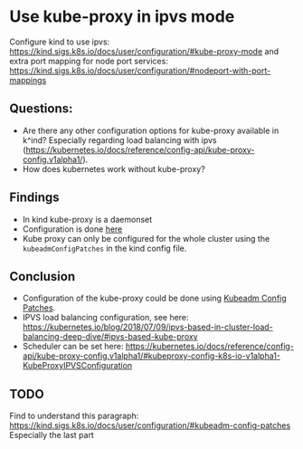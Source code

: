 # Use kube-proxy in ipvs mode
Configure kind to use ipvs: https://kind.sigs.k8s.io/docs/user/configuration/#kube-proxy-mode
and extra port mapping for node port services:
https://kind.sigs.k8s.io/docs/user/configuration/#nodeport-with-port-mappings

## Questions:
- Are there any other configuration options for kube-proxy available in k^ind? Especially regarding load balancing with ipvs (https://kubernetes.io/docs/reference/config-api/kube-proxy-config.v1alpha1/).
- How does kubernetes work without kube-proxy?

## Findings
- In kind kube-proxy is a daemonset
- Configuration is done [here](https://github.com/kubernetes-sigs/kind/blob/5d59e3be91212cd98737be6bf38230dbf20819dc/pkg/cluster/internal/kubeadm/config.go#L299)
- Kube proxy can only be configured for the whole cluster using the `kubeadmConfigPatches` in the kind config file.

## Conclusion
- Configuration of the kube-proxy could be done using [Kubeadm Config Patches](https://kind.sigs.k8s.io/docs/user/configuration/#kubeadm-config-patches).
- IPVS load balancing configuration, see here: https://kubernetes.io/blog/2018/07/09/ipvs-based-in-cluster-load-balancing-deep-dive/#ipvs-based-kube-proxy
- Scheduler can be set here: https://kubernetes.io/docs/reference/config-api/kube-proxy-config.v1alpha1/#kubeproxy-config-k8s-io-v1alpha1-KubeProxyIPVSConfiguration

## TODO
Find to understand this paragraph:
https://kind.sigs.k8s.io/docs/user/configuration/#kubeadm-config-patches
Especially the last part
